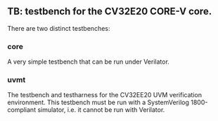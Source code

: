 ## TB: testbench for the CV32E20 CORE-V core.
There are two distinct testbenches:

### core
A very simple testbench that can be run under Verilator.

### uvmt
The testbench and testharness for the CV32EE20 UVM verification environment.
This testbench must be run with a SystemVerilog 1800-compliant simulator, i.e. it cannot be run with Verilator.
